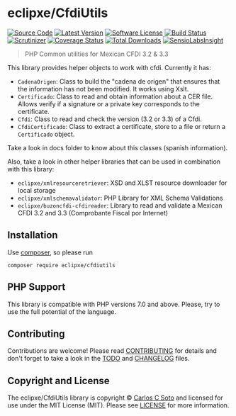 # eclipxe/CfdiUtils

[![Source Code][badge-source]][source]
[![Latest Version][badge-release]][release]
[![Software License][badge-license]][license]
[![Build Status][badge-build]][build]
[![Scrutinizer][badge-quality]][quality]
[![Coverage Status][badge-coverage]][coverage]
[![Total Downloads][badge-downloads]][downloads]
[![SensioLabsInsight][badge-sensiolabs]][sensiolabs]

> PHP Common utilities for Mexican CFDI 3.2 & 3.3

This library provides helper objects to work with cfdi. Currently it has:

- `CadenaOrigen`: Class to build the "cadena de origen" that ensures that the information
  has not been modified. It works using Xslt.
- `Certificado`: Class to read and obtain information about a CER file.
  Allows verify if a signature or a private key corresponds to the certificate.
- `Cfdi`: Class to read and check the version (3.2 or 3.3) of a Cfdi.
- `CfdiCertificado`: Class to extract a certificate, store to a file or return a `Certificado` object.

Take a look in docs folder to know about this classes (spanish information).

Also, take a look in other helper libraries that can be used in combination with this library:
- `eclipxe/xmlresourceretriever`: XSD and XLST resource downloader for local storage
- `eclipxe/xmlschemavalidator`: PHP Library for XML Schema Validations
- `eclipxe/buzoncfdi-cfdireader`: Library to read and validate a Mexican CFDI 3.2 and 3.3 (Comprobante Fiscal por Internet)

## Installation

Use [composer](https://getcomposer.org/), so please run
```shell
composer require eclipxe/cfdiutils
```


## PHP Support

This library is compatible with PHP versions 7.0 and above.
Please, try to use the full potential of the language.


## Contributing

Contributions are welcome! Please read [CONTRIBUTING][] for details
and don't forget to take a look in the [TODO][] and [CHANGELOG][] files.


## Copyright and License

The eclipxe/CfdiUtils library is copyright © [Carlos C Soto](http://eclipxe.com.mx/)
and licensed for use under the MIT License (MIT). Please see [LICENSE][] for more information.


[contributing]: https://github.com/eclipxe13/CfdiUtils/blob/master/CONTRIBUTING.md
[changelog]: https://github.com/eclipxe13/CfdiUtils/blob/master/docs/CHANGELOG.md
[todo]: https://github.com/eclipxe13/CfdiUtils/blob/master/docs/TODO.md

[source]: https://github.com/eclipxe13/CfdiUtils
[release]: https://github.com/eclipxe13/CfdiUtils/releases
[license]: https://github.com/eclipxe13/CfdiUtils/blob/master/LICENSE
[build]: https://travis-ci.org/eclipxe13/CfdiUtils?branch=master
[quality]: https://scrutinizer-ci.com/g/eclipxe13/CfdiUtils/
[sensiolabs]: https://insight.sensiolabs.com/projects/ffa9eb49-58e3-4532-acdd-f8089d46ad73
[coverage]: https://scrutinizer-ci.com/g/eclipxe13/CfdiUtils/code-structure/master
[downloads]: https://packagist.org/packages/eclipxe/CfdiUtils

[badge-source]: http://img.shields.io/badge/source-eclipxe13/CfdiUtils-blue.svg?style=flat-square
[badge-release]: https://img.shields.io/github/release/eclipxe13/CfdiUtils.svg?style=flat-square
[badge-license]: https://img.shields.io/badge/license-MIT-brightgreen.svg?style=flat-square
[badge-build]: https://img.shields.io/travis/eclipxe13/CfdiUtils/master.svg?style=flat-square
[badge-quality]: https://img.shields.io/scrutinizer/g/eclipxe13/CfdiUtils/master.svg?style=flat-square
[badge-sensiolabs]: https://insight.sensiolabs.com/projects/ffa9eb49-58e3-4532-acdd-f8089d46ad73/mini.png
[badge-coverage]: https://img.shields.io/scrutinizer/coverage/g/eclipxe13/CfdiUtils/master.svg?style=flat-square
[badge-downloads]: https://img.shields.io/packagist/dt/eclipxe/CfdiUtils.svg?style=flat-square
